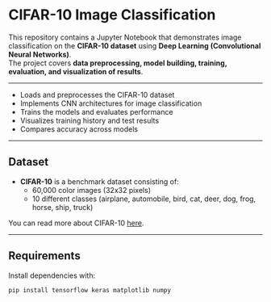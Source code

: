 # CIFAR-10 Image Classification

This repository contains a Jupyter Notebook that demonstrates image classification on the **CIFAR-10 dataset** using **Deep Learning (Convolutional Neural Networks)**.  
The project covers **data preprocessing, model building, training, evaluation, and visualization of results**.

---
- Loads and preprocesses the CIFAR-10 dataset
- Implements CNN architectures for image classification
- Trains the models and evaluates performance
- Visualizes training history and test results
- Compares accuracy across models

---

##  Dataset
- **CIFAR-10** is a benchmark dataset consisting of:
  - 60,000 color images (32x32 pixels)
  - 10 different classes (airplane, automobile, bird, cat, deer, dog, frog, horse, ship, truck)

You can read more about CIFAR-10 [here](https://www.cs.toronto.edu/~kriz/cifar.html).

---

##  Requirements
Install dependencies with:

```bash
pip install tensorflow keras matplotlib numpy
